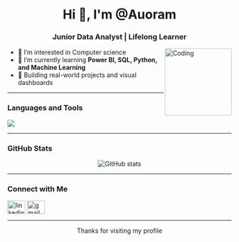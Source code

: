 <!-- README.md -->

<h1 align="center">Hi 👋, I'm @Auoram</h1>
<h3 align="center">Junior Data Analyst | Lifelong Learner</h3>

<img align="right" alt="Coding" width="150" src="https://media.giphy.com/media/L1R1tvI9svkIWwpVYr/giphy.gif" />

- 👀 I’m interested in Computer science
- 🌱 I’m currently learning **Power BI, SQL, Python, and Machine Learning**
- 💼 Building real-world projects and visual dashboards

---

### Languages and Tools

<p align="left">
  <img src="https://skillicons.dev/icons?i=python,java,html,css,tailwind,js,react,flask,sqlite,mysql,vscode,github" />
</p>

---

### GitHub Stats

<p align="center">
  <img src="https://github-readme-stats.vercel.app/api?username=Auoram&show_icons=true&theme=radical" alt="GitHub stats" />
</p>

---

### Connect with Me

<p align="left">
  <a href="https://www.linkedin.com/in/maroua-boumchich-0010a7360/" target="blank"><img align="center" src="https://cdn.jsdelivr.net/npm/simple-icons@v3/icons/linkedin.svg" alt="linkedin" height="30" width="40" /></a>
  <a href="mailto:maroua.boumchich@etu.uae.ac.ma"><img align="center" src="https://cdn.jsdelivr.net/npm/simple-icons@v3/icons/gmail.svg" alt="gmail" height="30" width="40" /></a>
</p>

---

<p align="center">Thanks for visiting my profile</p>


<!---
Auoram/Auoram is a ✨ special ✨ repository because its `README.md` (this file) appears on your GitHub profile.
You can click the Preview link to take a look at your changes.
--->
